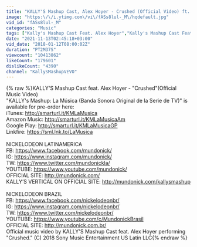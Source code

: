 ```yaml
---
title: "KALLY'S Mashup Cast, Alex Hoyer - Crushed (Official Video) ft. Alex Hoyer"
image: "https:\/\/i.ytimg.com\/vi\/fASs8lul-_M\/hqdefault.jpg"
vid_id: "fASs8lul-_M"
categories: "Music"
tags: ["Kally's Mashup Cast Feat. Alex Hoyer","Kally's Mashup Cast Feat. Alex Hoyer Music","Kally's Mashup Cast Feat. Alex Hoyer Video"]
date: "2021-11-13T02:45:18+03:00"
vid_date: "2018-01-12T08:00:02Z"
duration: "PT2M37S"
viewcount: "10413862"
likeCount: "179601"
dislikeCount: "4390"
channel: "KallysMashupVEVO"
---
```

{% raw %}KALLY'S Mashup Cast feat. Alex Hoyer - &quot;Crushed&quot;(Official Music Video)<br />&quot;KALLY's Mashup: La Música (Banda Sonora Original de la Serie de TV)&quot; is available for pre-order here: <br />iTunes: <a rel="nofollow" target="blank" href="http://smarturl.it/KMLaMusica">http://smarturl.it/KMLaMusica</a><br />Amazon Music: <a rel="nofollow" target="blank" href="http://smarturl.it/KMLaMusicaAm">http://smarturl.it/KMLaMusicaAm</a><br />Google Play: <a rel="nofollow" target="blank" href="http://smarturl.it/KMLaMusicaGP">http://smarturl.it/KMLaMusicaGP</a><br />Linkfire: <a rel="nofollow" target="blank" href="https://sml.lnk.to/LaMusica">https://sml.lnk.to/LaMusica</a><br /><br />NICKELODEON LATINAMERICA<br />FB: <a rel="nofollow" target="blank" href="https://www.facebook.com/mundonick/">https://www.facebook.com/mundonick/</a><br />IG: <a rel="nofollow" target="blank" href="https://www.instagram.com/mundonick/">https://www.instagram.com/mundonick/</a><br />TW: <a rel="nofollow" target="blank" href="https://www.twitter.com/mundonickla/">https://www.twitter.com/mundonickla/</a><br />YOUTUBE: <a rel="nofollow" target="blank" href="https://www.youtube.com/mundonick/">https://www.youtube.com/mundonick/</a><br />OFFICIAL SITE: <a rel="nofollow" target="blank" href="http://mundonick.com/">http://mundonick.com/</a><br />KALLY’S VERTICAL ON OFFICIAL SITE: <a rel="nofollow" target="blank" href="http://mundonick.com/kallysmashup">http://mundonick.com/kallysmashup</a><br /> <br />NICKELODEON BRAZIL<br />FB: <a rel="nofollow" target="blank" href="https://www.facebook.com/nickelodeonbr/">https://www.facebook.com/nickelodeonbr/</a><br />IG: <a rel="nofollow" target="blank" href="https://www.instagram.com/nickelodeonbr/">https://www.instagram.com/nickelodeonbr/</a><br />TW: <a rel="nofollow" target="blank" href="https://www.twitter.com/nickelodeonbr/">https://www.twitter.com/nickelodeonbr/</a><br />YOUTUBE: <a rel="nofollow" target="blank" href="https://www.youtube.com/c/MundonickBrasil">https://www.youtube.com/c/MundonickBrasil</a><br />OFFICIAL SITE: <a rel="nofollow" target="blank" href="http://mundonick.com.br/">http://mundonick.com.br/</a><br />Official music video by KALLY'S Mashup Cast feat. Alex Hoyer performing &quot;Crushed.&quot; (C) 2018 Sony Music Entertainment US Latin LLC{% endraw %}
